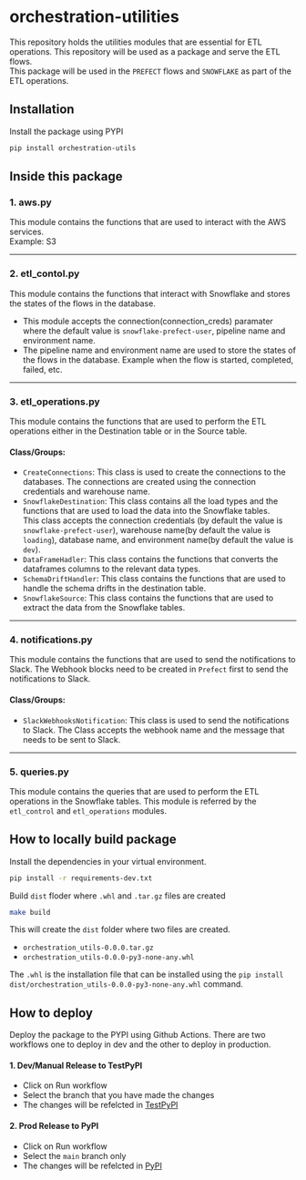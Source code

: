 # orchestration-utilities
This repository holds the utilities modules that are essential for ETL operations. This repository will be used as a package and serve the ETL flows.<br> This package will be used in the `PREFECT` flows and `SNOWFLAKE` as part of the ETL operations.


## Installation
Install the package using PYPI
```bash
pip install orchestration-utils
```

## Inside this package

### 1. aws.py
This module contains the functions that are used to interact with the AWS services.<br> Example: S3
___

### 2. etl_contol.py
This module contains the functions that interact with Snowflake and stores the states of the flows in the database.
- This module accepts the connection(connection_creds) paramater where the default value is `snowflake-prefect-user`, pipeline name and environment name.
- The pipeline name and environment name are used to store the states of the flows in the database. Example when the flow is started, completed, failed, etc.
___
### 3. etl_operations.py
This module contains the functions that are used to perform the ETL operations either in the Destination table or in the Source table.<br>

#### Class/Groups:
- `CreateConnections`: This class is used to create the connections to the databases. The connections are created using the connection credentials and warehouse name.
- `SnowflakeDestination`: This class contains all the load types and the functions that are used to load the data into the Snowflake tables.<br>This class accepts the connection credentials (by default the value is `snowflake-prefect-user`), warehouse name(by default the value is `loading`), database name, and environment name(by default the value is `dev`).
- `DataFrameHadler`: This class contains the functions that converts the dataframes columns to the relevant data types.
- `SchemaDriftHandler`: This class contains the functions that are used to handle the schema drifts in the destination table.
- `SnowflakeSource`: This class contains the functions that are used to extract the data from the Snowflake tables.
___

### 4. notifications.py
This module contains the functions that are used to send the notifications to Slack. The Webhook blocks need to be created in `Prefect` first to send the notifications to Slack.

#### Class/Groups:
- `SlackWebhooksNotification`: This class is used to send the notifications to Slack. The Class accepts the webhook name and the message that needs to be sent to Slack.
___
### 5. queries.py
This module contains the queries that are used to perform the ETL operations in the Snowflake tables. This module is referred by the `etl_control` and `etl_operations` modules.


## How to locally build package

Install the dependencies in your virtual environment.
```bash
pip install -r requirements-dev.txt
```

Build `dist` floder where `.whl` and `.tar.gz` files are created
```sh
make build
```
This will create the `dist` folder where two files are created.

- `orchestration_utils-0.0.0.tar.gz`
- `orchestration_utils-0.0.0-py3-none-any.whl`

The `.whl` is the installation file that can be installed using the `pip install dist/orchestration_utils-0.0.0-py3-none-any.whl` command.<br>

## How to deploy

Deploy the package to the PYPI using Github Actions. There are two workflows one to deploy in dev and the other to deploy in production.

#### 1. Dev/Manual Release to TestPyPI
- Click on Run workflow
- Select the branch that you have made the changes
- The changes will be refelcted in [TestPyPI](https://test.pypi.org/project/orchestration-utils/)
#### 2. Prod Release to PyPI
- Click on Run workflow
- Select the `main` branch only
- The changes will be refelcted in [PyPI](https://pypi.org/project/orchestration-utils/)
